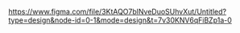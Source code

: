 https://www.figma.com/file/3KtAQO7blNveDuoSUhvXut/Untitled?type=design&node-id=0-1&mode=design&t=7v30KNV6qFiBZp1a-0